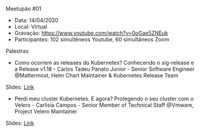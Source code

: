 Meetupão #01

* Data: 14/04/2020
* Local: Virtual
* Gravação: https://www.youtube.com/watch?v=0oGae5ZNEuk
* Participantes: 102 simultêneos Youtube, 60 simultâneos Zoom

Palestras

* Como ocorrem as releases do Kubernetes? Conhecendo o sig-release e a Release v1.18 - Carlos Tadeu Panato Junior - Senior Software Engineer @Mattermost, Helm Chart Maintainer & Kubernetes Release Team

Slides: [Link](IntroducaoSIGRelease-Meetupao.pdf) 

* Perdi meu cluster Kubernetes. E agora? Protegendo o seu cluster com o Velero - Carlisia Campos - Senior Member of Technical Staff @Vmware, Project Velero Maintainer

Slides: [Link](https://prezi.com/view/AIhOPFHQtP7RDVUTQtPT/)
